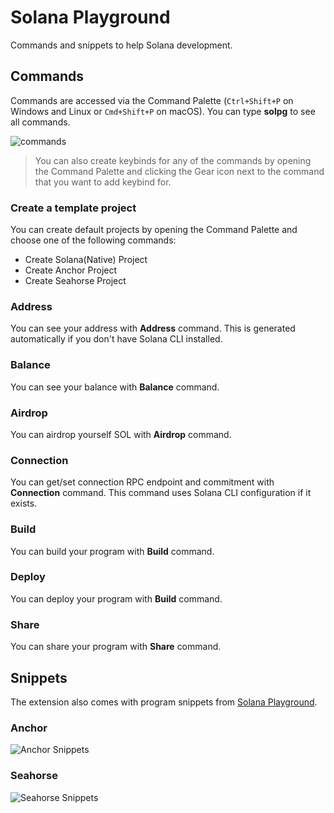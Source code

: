 # Solana Playground

Commands and snippets to help Solana development.

## Commands

Commands are accessed via the Command Palette (`Ctrl+Shift+P` on Windows and Linux or `Cmd+Shift+P` on macOS). You can type **solpg** to see all commands.

![commands](https://raw.githubusercontent.com/solana-playground/solana-playground/master/vscode/images/commands.gif)

> You can also create keybinds for any of the commands by opening the Command Palette and clicking the Gear icon next to the command that you want to add keybind for.

### Create a template project

You can create default projects by opening the Command Palette and choose one of the following commands:

- Create Solana(Native) Project
- Create Anchor Project
- Create Seahorse Project

### Address

You can see your address with **Address** command. This is generated automatically if you don't have Solana CLI installed.

### Balance

You can see your balance with **Balance** command.

### Airdrop

You can airdrop yourself SOL with **Airdrop** command.

### Connection

You can get/set connection RPC endpoint and commitment with **Connection** command. This command uses Solana CLI configuration if it exists.

### Build

You can build your program with **Build** command.

### Deploy

You can deploy your program with **Build** command.

### Share

You can share your program with **Share** command.

## Snippets

The extension also comes with program snippets from [Solana Playground](https://beta.solpg.io).

### Anchor

![Anchor Snippets](https://raw.githubusercontent.com/solana-playground/solana-playground/master/vscode/images/anchor-snippets.gif)

### Seahorse

![Seahorse Snippets](https://raw.githubusercontent.com/solana-playground/solana-playground/master/vscode/images/seahorse-snippets.gif)

